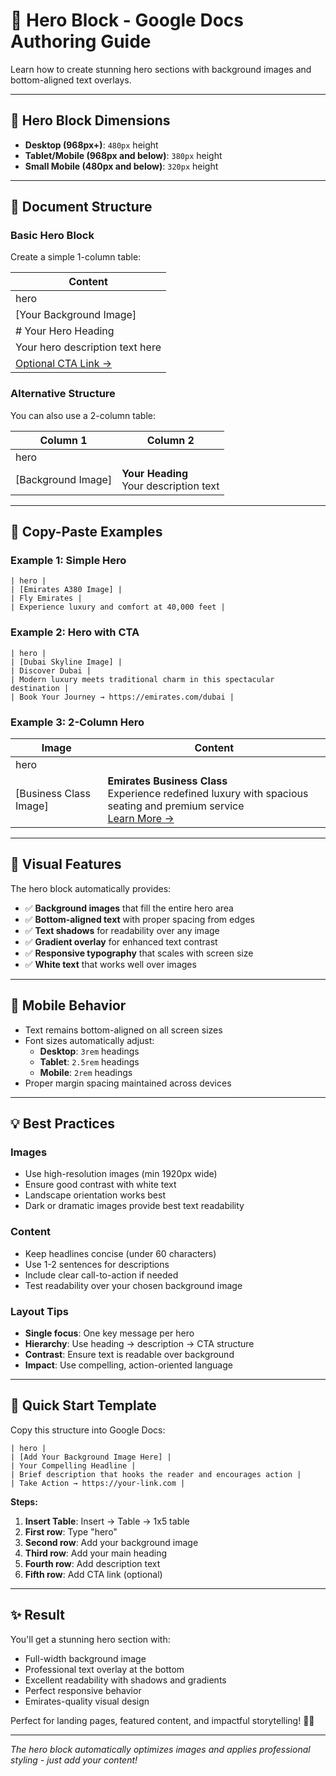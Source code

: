 # 🦸 Hero Block - Google Docs Authoring Guide

Learn how to create stunning hero sections with background images and bottom-aligned text overlays.

---

## 📐 **Hero Block Dimensions**

- **Desktop (968px+)**: `480px` height
- **Tablet/Mobile (968px and below)**: `380px` height  
- **Small Mobile (480px and below)**: `320px` height

---

## 📝 **Document Structure**

### **Basic Hero Block**
Create a simple 1-column table:

| Content |
|---------|
| hero |
| [Your Background Image] |
| # Your Hero Heading |
| Your hero description text here |
| [Optional CTA Link →](https://example.com) |

### **Alternative Structure**
You can also use a 2-column table:

| Column 1 | Column 2 |
|----------|----------|
| hero |  |
| [Background Image] | **Your Heading**<br/>Your description text |

---

## 🎯 **Copy-Paste Examples**

### **Example 1: Simple Hero**
```
| hero |
| [Emirates A380 Image] |
| Fly Emirates |
| Experience luxury and comfort at 40,000 feet |
```

### **Example 2: Hero with CTA**
```
| hero |
| [Dubai Skyline Image] |
| Discover Dubai |
| Modern luxury meets traditional charm in this spectacular destination |
| Book Your Journey → https://emirates.com/dubai |
```

### **Example 3: 2-Column Hero**
| Image | Content |
|-------|---------|
| hero |  |
| [Business Class Image] | **Emirates Business Class**<br/>Experience redefined luxury with spacious seating and premium service<br/>[Learn More →](https://emirates.com/business) |

---

## 🎨 **Visual Features**

The hero block automatically provides:

- ✅ **Background images** that fill the entire hero area
- ✅ **Bottom-aligned text** with proper spacing from edges
- ✅ **Text shadows** for readability over any image
- ✅ **Gradient overlay** for enhanced text contrast
- ✅ **Responsive typography** that scales with screen size
- ✅ **White text** that works well over images

---

## 📱 **Mobile Behavior**

- Text remains bottom-aligned on all screen sizes
- Font sizes automatically adjust:
  - **Desktop**: `3rem` headings
  - **Tablet**: `2.5rem` headings  
  - **Mobile**: `2rem` headings
- Proper margin spacing maintained across devices

---

## 💡 **Best Practices**

### **Images**
- Use high-resolution images (min 1920px wide)
- Ensure good contrast with white text
- Landscape orientation works best
- Dark or dramatic images provide best text readability

### **Content**
- Keep headlines concise (under 60 characters)
- Use 1-2 sentences for descriptions
- Include clear call-to-action if needed
- Test readability over your chosen background image

### **Layout Tips**
- **Single focus**: One key message per hero
- **Hierarchy**: Use heading → description → CTA structure
- **Contrast**: Ensure text is readable over background
- **Impact**: Use compelling, action-oriented language

---

## 🚀 **Quick Start Template**

Copy this structure into Google Docs:

```
| hero |
| [Add Your Background Image Here] |
| Your Compelling Headline |
| Brief description that hooks the reader and encourages action |
| Take Action → https://your-link.com |
```

**Steps:**
1. **Insert Table**: Insert → Table → 1x5 table
2. **First row**: Type "hero"
3. **Second row**: Add your background image
4. **Third row**: Add your main heading
5. **Fourth row**: Add description text
6. **Fifth row**: Add CTA link (optional)

---

## ✨ **Result**

You'll get a stunning hero section with:
- Full-width background image
- Professional text overlay at the bottom
- Excellent readability with shadows and gradients
- Perfect responsive behavior
- Emirates-quality visual design

Perfect for landing pages, featured content, and impactful storytelling! 🎯✨

---

*The hero block automatically optimizes images and applies professional styling - just add your content!* 